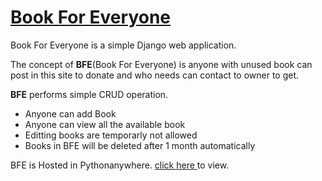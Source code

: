 # [Book For Everyone](https://bookforeveryone.pythonanywhere.com/)
Book For Everyone is a simple Django web application.

The concept of **BFE**(Book For Everyone) is anyone with unused book can post in this site to donate and who needs can contact to owner to get.

**BFE** performs simple CRUD operation.
- Anyone can add Book
- Anyone can view all the available book
- Editting books are temporarly not allowed
- Books in BFE will be deleted after 1 month automatically

BFE is Hosted in Pythonanywhere. 
[click here ](https://bookforeveryone.pythonanywhere.com) to view.